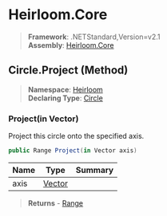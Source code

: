 # Heirloom.Core

> **Framework**: .NETStandard,Version=v2.1  
> **Assembly**: [Heirloom.Core][0]

## Circle.Project (Method)

> **Namespace**: [Heirloom][0]  
> **Declaring Type**: [Circle][1]

### Project(in Vector)

Project this circle onto the specified axis.

```cs
public Range Project(in Vector axis)
```

| Name | Type        | Summary |
|------|-------------|---------|
| axis | [Vector][2] |         |

> **Returns** - [Range][3]

[0]: ../../../Heirloom.Core.md
[1]: ../Circle.md
[2]: ../Vector.md
[3]: ../Range.md
